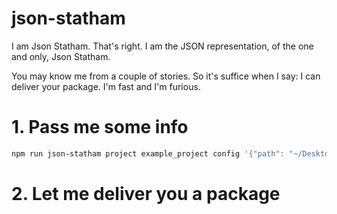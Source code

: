 # json-statham

I am Json Statham. That's right. I am the JSON representation, of the one and only, Json Statham.

You may know me from a couple of stories. So it's suffice when I say: I can deliver your package. I'm fast and I'm furious.

# 1. Pass me some info

```sh
npm run json-statham project example_project config '{"path": "~/Desktop", "git": true, "node": true}' directories '["test"]' files '["README.md", "index.js", "test/index.js"]'
```

# 2. Let me deliver you a package 
